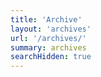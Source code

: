 ```yaml
---
title: 'Archive'
layout: 'archives'
url: '/archives/'
summary: archives
searchHidden: true
---
```


